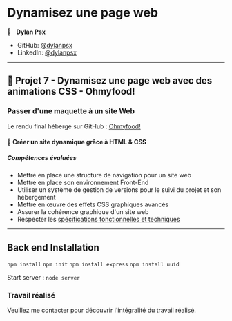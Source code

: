 # Dynamisez une page web

👤 &nbsp; **Dylan Psx**

* GitHub: [@dylanpsx](https://github.com/dylanpsx?tab=repositories "Cliquez pour voir mes projets")
* LinkedIn: [@dylanpsx](https://www.linkedin.com/in/dylanpsx/ "Visitez mon profil LinkedIn")

***
## 📎 Projet 7 - Dynamisez une page web avec des animations CSS - Ohmyfood!

### Passer d'une maquette à un site Web

Le rendu final hébergé sur GitHub : [Ohmyfood!](https://dylanpsx.github.io/kasa/)

#### 🔨 Créer un site dynamique grâce à HTML & CSS

##### Compétences évaluées


* Mettre en place une structure de navigation pour un site web
* Mettre en place son environnement Front-End
* Utiliser un système de gestion de versions pour le suivi du projet et son hébergement
* Mettre en œuvre des effets CSS graphiques avancés
* Assurer la cohérence graphique d'un site web
* Respecter les [spécifications fonctionnelles et techniques](https://s3.eu-west-1.amazonaws.com/course.oc-static.com/projects/Front-End+V2/P3+CSS+animations/DW+P3+-+Brief+creatif+-+Ohmyfood!.pdf "voir les spécifications")

***

## Back end Installation ##

 `npm install`
 `npm init`
 `npm install express`
 `npm install uuid`


Start server :  `node server`

### Travail réalisé

Veuillez me contacter pour découvrir l'intégralité du travail réalisé.
